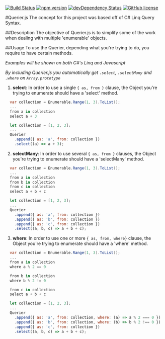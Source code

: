 [![Build Status](https://travis-ci.org/karudedios/Querier.js.svg?branch=master)](https://travis-ci.org/karudedios/Querier.js)
[![npm version](https://badge.fury.io/js/querier.js.svg)](http://badge.fury.io/js/querier.js)
[![devDependency Status](https://david-dm.org/karudedios/querier.js/dev-status.svg)](https://david-dm.org/karudedios/querier.js#info=devDependencies)
[![GitHub license](https://img.shields.io/badge/license-MIT-blue.svg)](https://raw.githubusercontent.com/karudedios/Querier.js/master/LICENSE)

#Querier.js
The concept for this project was based off of C# Linq Query Syntax.

##Description
The objective of Querier.js is to simplify some of the work when dealing with multiple 'enumerable' objects.

##Usage
To use the Querier, depending what you're trying to do, you require to have certain methods.

*Examples will be shown on both C#'s Linq and Javascript*

*By including Querier.js you automatically get `.select`, `.selectMany` and `.where` on `Array.prototype`*

1. **select**: In order to use a single `{ as, from }` clause, the Object you're trying to enumerate should have a 'select' method.

  ```C#
    var collection = Enumerable.Range(1, 3).ToList();
    ...
    from a in collection
    select a + 3
  ```

  ```Javascript
    let collection = [1, 2, 3];
    ...
    Querier
      .append({ as: 'a', from: collection })
      .select((a) => a + 3);
  ```

2. **selectMany**: In order to use several `{ as, from }` clauses, the Object you're trying to enumerate should have a 'selectMany' method.

  ```C#
    var collection = Enumerable.Range(1, 3).ToList();
    ...
    from a in collection
    from b in collection
    from c in collection
    select a + b + c
  ```

  ```Javascript
    let collection = [1, 2, 3];
    ...
    Querier
      .append({ as: 'a', from: collection })
      .append({ as: 'b', from: collection })
      .append({ as: 'c', from: collection })
      .select((a, b, c) => a + b + c);
  ```

3. **where**: In order to use one or more `{ as, from, where}` clause, the Object you're trying to enumerate should have a 'where' method.

  ```C#
    var collection = Enumerable.Range(1, 3).ToList();
    ...
    from a in collection
    where a % 2 == 0

    from b in collection
    where b % 2 != 0

    from c in collection
    select a + b + c
  ```

  ```Javascript
    let collection = [1, 2, 3];
    ...
    Querier
      .append({ as: 'a', from: collection, where: (a) => a % 2 === 0 })
      .append({ as: 'b', from: collection, where: (b) => b % 2 !== 0 })
      .append({ as: 'c', from: collection })
      .select((a, b, c) => a + b + c);
  ```